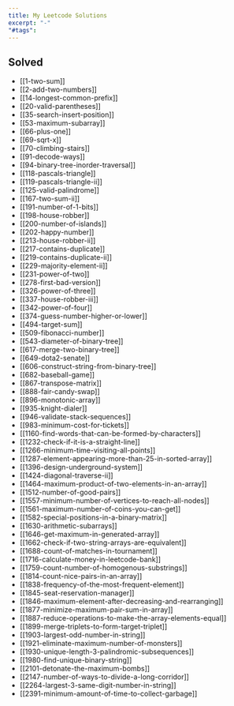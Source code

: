 ```yaml
---
title: My Leetcode Solutions
excerpt: "-"
"#tags":
---
```

## Solved

- [[1-two-sum]]
- [[2-add-two-numbers]]
- [[14-longest-common-prefix]]
- [[20-valid-parentheses]]
- [[35-search-insert-position]]
- [[53-maximum-subarray]]
- [[66-plus-one]]
- [[69-sqrt-x]]
- [[70-climbing-stairs]]
- [[91-decode-ways]]
- [[94-binary-tree-inorder-traversal]]
- [[118-pascals-triangle]]
- [[119-pascals-triangle-ii]]
- [[125-valid-palindrome]]
- [[167-two-sum-ii]]
- [[191-number-of-1-bits]]
- [[198-house-robber]]
- [[200-number-of-islands]]
- [[202-happy-number]]
- [[213-house-robber-ii]]
- [[217-contains-duplicate]]
- [[219-contains-duplicate-ii]]
- [[229-majority-element-ii]]
- [[231-power-of-two]]
- [[278-first-bad-version]]
- [[326-power-of-three]]
- [[337-house-robber-iii]]
- [[342-power-of-four]]
- [[374-guess-number-higher-or-lower]]
- [[494-target-sum]]
- [[509-fibonacci-number]]
- [[543-diameter-of-binary-tree]]
- [[617-merge-two-binary-tree]]
- [[649-dota2-senate]]
- [[606-construct-string-from-binary-tree]]
- [[682-baseball-game]]
- [[867-transpose-matrix]]
- [[888-fair-candy-swap]]
- [[896-monotonic-array]]
- [[935-knight-dialer]]
- [[946-validate-stack-sequences]]
- [[983-minimum-cost-for-tickets]]
- [[1160-find-words-that-can-be-formed-by-characters]]
- [[1232-check-if-it-is-a-straight-line]]
- [[1266-minimum-time-visiting-all-points]]
- [[1287-element-appearing-more-than-25-in-sorted-array]]
- [[1396-design-underground-system]]
- [[1424-diagonal-traverse-ii]]
- [[1464-maximum-product-of-two-elements-in-an-array]]
- [[1512-number-of-good-pairs]]
- [[1557-minimum-number-of-vertices-to-reach-all-nodes]]
- [[1561-maximum-number-of-coins-you-can-get]]
- [[1582-special-positions-in-a-binary-matrix]]
- [[1630-arithmetic-subarrays]]
- [[1646-get-maximum-in-generated-array]]
- [[1662-check-if-two-string-arrays-are-equivalent]]
- [[1688-count-of-matches-in-tournament]]
- [[1716-calculate-money-in-leetcode-bank]]
- [[1759-count-number-of-homogenous-substrings]]
- [[1814-count-nice-pairs-in-an-array]]
- [[1838-frequency-of-the-most-frequent-element]]
- [[1845-seat-reservation-manager]]
- [[1846-maximum-element-after-decreasing-and-rearranging]]
- [[1877-minimize-maximum-pair-sum-in-array]]
- [[1887-reduce-operations-to-make-the-array-elements-equal]]
- [[1899-merge-triplets-to-form-target-triplet]]
- [[1903-largest-odd-number-in-string]]
- [[1921-eliminate-maximum-number-of-monsters]]
- [[1930-unique-length-3-palindromic-subsequences]]
- [[1980-find-unique-binary-string]]
- [[2101-detonate-the-maximum-bombs]]
- [[2147-number-of-ways-to-divide-a-long-corridor]]
- [[2264-largest-3-same-digit-number-in-string]]
- [[2391-minimum-amount-of-time-to-collect-garbage]]
